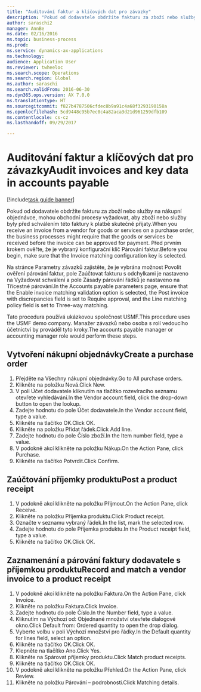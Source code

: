 ```yaml
--- 
title: "Auditování faktur a klíčových dat pro závazky"
description: "Pokud od dodavatele obdržíte fakturu za zboží nebo služby na nákupní objednávce, mohou obchodní procesy vyžadovat, aby zboží nebo služby byly před schválením této faktury k platbě skutečně přijaty."
author: saraschi2
manager: AnnBe
ms.date: 02/16/2016
ms.topic: business-process
ms.prod: 
ms.service: dynamics-ax-applications
ms.technology: 
audience: Application User
ms.reviewer: twheeloc
ms.search.scope: Operations
ms.search.region: Global
ms.author: saraschi
ms.search.validFrom: 2016-06-30
ms.dyn365.ops.version: AX 7.0.0
ms.translationtype: HT
ms.sourcegitcommit: f827b4787506cfdec8b9a91c4a68f3293190158a
ms.openlocfilehash: 5cd9448c95b7ec0c4a82aca3d21d961259dfb109
ms.contentlocale: cs-cz
ms.lasthandoff: 09/29/2017

---
```

# <a name="audit-invoices-and-key-data-in-accounts-payable"></a><span data-ttu-id="f672e-103">Auditování faktur a klíčových dat pro závazky</span><span class="sxs-lookup"><span data-stu-id="f672e-103">Audit invoices and key data in accounts payable</span></span>

[!include[task guide banner](../../includes/task-guide-banner.md)]

<span data-ttu-id="f672e-104">Pokud od dodavatele obdržíte fakturu za zboží nebo služby na nákupní objednávce, mohou obchodní procesy vyžadovat, aby zboží nebo služby byly před schválením této faktury k platbě skutečně přijaty.</span><span class="sxs-lookup"><span data-stu-id="f672e-104">When you receive an invoice from a vendor for goods or services on a purchase order, the business processes might require that the goods or services be received before the invoice can be approved for payment.</span></span> <span data-ttu-id="f672e-105">Před prvním krokem ověřte, že je vybraný konfigurační klíč Párování faktur.</span><span class="sxs-lookup"><span data-stu-id="f672e-105">Before you begin, make sure that the Invoice matching configuration key is selected.</span></span> 

<span data-ttu-id="f672e-106">Na stránce Parametry závazků zajistěte, že je vybrána možnost Povolit ověření párování faktur, pole Zaúčtovat fakturu s odchylkami je nastaveno na Vyžadovat schválení a pole Zásady párování řádků je nastaveno na Třícestné párování.</span><span class="sxs-lookup"><span data-stu-id="f672e-106">In the Accounts payable parameters page, ensure that the Enable invoice matching validation option is selected, the Post invoice with discrepancies field is set to Require approval, and the Line matching policy field is set to Three-way matching.</span></span>

<span data-ttu-id="f672e-107">Tato procedura používá ukázkovou společnost USMF.</span><span class="sxs-lookup"><span data-stu-id="f672e-107">This procedure uses the USMF demo company.</span></span> <span data-ttu-id="f672e-108">Manažer závazků nebo osoba s rolí vedoucího účetnictví by prováděl tyto kroky.</span><span class="sxs-lookup"><span data-stu-id="f672e-108">The accounts payable manager or accounting manager role would perform these steps.</span></span>


## <a name="create-a-purchase-order"></a><span data-ttu-id="f672e-109">Vytvoření nákupní objednávky</span><span class="sxs-lookup"><span data-stu-id="f672e-109">Create a purchase order</span></span>
1. <span data-ttu-id="f672e-110">Přejděte na Všechny nákupní objednávky.</span><span class="sxs-lookup"><span data-stu-id="f672e-110">Go to All purchase orders.</span></span>
2. <span data-ttu-id="f672e-111">Klikněte na položku Nová.</span><span class="sxs-lookup"><span data-stu-id="f672e-111">Click New.</span></span>
3. <span data-ttu-id="f672e-112">V poli Účet dodavatele kliknutím na tlačítko rozevíracího seznamu otevřete vyhledávání.</span><span class="sxs-lookup"><span data-stu-id="f672e-112">In the Vendor account field, click the drop-down button to open the lookup.</span></span>
4. <span data-ttu-id="f672e-113">Zadejte hodnotu do pole Účet dodavatele.</span><span class="sxs-lookup"><span data-stu-id="f672e-113">In the Vendor account field, type a value.</span></span>
5. <span data-ttu-id="f672e-114">Klikněte na tlačítko OK.</span><span class="sxs-lookup"><span data-stu-id="f672e-114">Click OK.</span></span>
6. <span data-ttu-id="f672e-115">Klikněte na položku Přidat řádek.</span><span class="sxs-lookup"><span data-stu-id="f672e-115">Click Add line.</span></span>
7. <span data-ttu-id="f672e-116">Zadejte hodnotu do pole Číslo zboží.</span><span class="sxs-lookup"><span data-stu-id="f672e-116">In the Item number field, type a value.</span></span>
8. <span data-ttu-id="f672e-117">V podokně akcí klikněte na položku Nákup.</span><span class="sxs-lookup"><span data-stu-id="f672e-117">On the Action Pane, click Purchase.</span></span>
9. <span data-ttu-id="f672e-118">Klikněte na tlačítko Potvrdit.</span><span class="sxs-lookup"><span data-stu-id="f672e-118">Click Confirm.</span></span>

## <a name="post-a-product-receipt"></a><span data-ttu-id="f672e-119">Zaúčtování příjemky produktu</span><span class="sxs-lookup"><span data-stu-id="f672e-119">Post a product receipt</span></span>
1. <span data-ttu-id="f672e-120">V podokně akcí klikněte na položku Přijmout.</span><span class="sxs-lookup"><span data-stu-id="f672e-120">On the Action Pane, click Receive.</span></span>
2. <span data-ttu-id="f672e-121">Klikněte na položku Příjemka produktu.</span><span class="sxs-lookup"><span data-stu-id="f672e-121">Click Product receipt.</span></span>
3. <span data-ttu-id="f672e-122">Označte v seznamu vybraný řádek.</span><span class="sxs-lookup"><span data-stu-id="f672e-122">In the list, mark the selected row.</span></span>
4. <span data-ttu-id="f672e-123">Zadejte hodnotu do pole Příjemka produktu.</span><span class="sxs-lookup"><span data-stu-id="f672e-123">In the Product receipt field, type a value.</span></span>
5. <span data-ttu-id="f672e-124">Klikněte na tlačítko OK.</span><span class="sxs-lookup"><span data-stu-id="f672e-124">Click OK.</span></span>

## <a name="record-and-match-a-vendor-invoice-to-a-product-receipt"></a><span data-ttu-id="f672e-125">Zaznamenání a párování faktury dodavatele s příjemkou produktu</span><span class="sxs-lookup"><span data-stu-id="f672e-125">Record and match a vendor invoice to a product receipt</span></span>
1. <span data-ttu-id="f672e-126">V podokně akcí klikněte na položku Faktura.</span><span class="sxs-lookup"><span data-stu-id="f672e-126">On the Action Pane, click Invoice.</span></span>
2. <span data-ttu-id="f672e-127">Klikněte na položku Faktura.</span><span class="sxs-lookup"><span data-stu-id="f672e-127">Click Invoice.</span></span>
3. <span data-ttu-id="f672e-128">Zadejte hodnotu do pole Číslo.</span><span class="sxs-lookup"><span data-stu-id="f672e-128">In the Number field, type a value.</span></span>
4. <span data-ttu-id="f672e-129">Kliknutím na Výchozí od: Objednané množství otevřete dialogové okno.</span><span class="sxs-lookup"><span data-stu-id="f672e-129">Click Default from: Ordered quantity to open the drop dialog.</span></span>
5. <span data-ttu-id="f672e-130">Vyberte volbu v poli Výchozí množství pro řádky.</span><span class="sxs-lookup"><span data-stu-id="f672e-130">In the Default quantity for lines field, select an option.</span></span>
6. <span data-ttu-id="f672e-131">Klikněte na tlačítko OK.</span><span class="sxs-lookup"><span data-stu-id="f672e-131">Click OK.</span></span>
7. <span data-ttu-id="f672e-132">Klepněte na tlačítko Ano.</span><span class="sxs-lookup"><span data-stu-id="f672e-132">Click Yes.</span></span>
8. <span data-ttu-id="f672e-133">Klikněte na Spárovat příjemky produktu.</span><span class="sxs-lookup"><span data-stu-id="f672e-133">Click Match product receipts.</span></span>
9. <span data-ttu-id="f672e-134">Klikněte na tlačítko OK.</span><span class="sxs-lookup"><span data-stu-id="f672e-134">Click OK.</span></span>
10. <span data-ttu-id="f672e-135">V podokně akcí klikněte na položku Přehled.</span><span class="sxs-lookup"><span data-stu-id="f672e-135">On the Action Pane, click Review.</span></span>
11. <span data-ttu-id="f672e-136">Klikněte na položku Párování – podrobnosti.</span><span class="sxs-lookup"><span data-stu-id="f672e-136">Click Matching details.</span></span>


